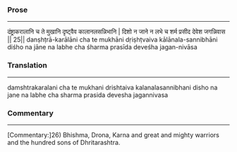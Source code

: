 ### Prose 
 --- 
दंष्ट्राकरालानि च ते मुखानि
दृष्ट्वैव कालानलसन्निभानि |
दिशो न जाने न लभे च शर्म
प्रसीद देवेश जगन्निवास || 25||
danṣhṭrā-karālāni cha te mukhāni
dṛiṣhṭvaiva kālānala-sannibhāni
diśho na jāne na labhe cha śharma
prasīda deveśha jagan-nivāsa

### Translation 
 --- 
damshtrakaralani cha te mukhani drishtaiva kalanalasannibhani disho na jane na labhe cha sharma prasida devesha jagannivasa

### Commentary 
 --- 
[Commentary:]26) Bhishma, Drona, Karna and great and mighty warriors and the hundred sons of Dhritarashtra.